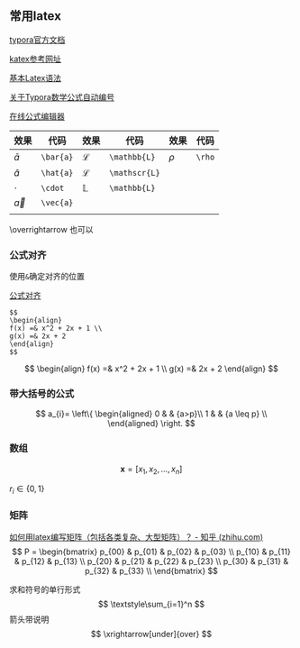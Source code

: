 ## 常用latex

[typora官方文档](https://support.typora.io/Math/)

[katex参考网址](<https://katex.org/docs/supported.html>)

[基本Latex语法](https://www.zybuluo.com/codeep/note/163962#mjx-eqn-eqsample)

[关于Typora数学公式自动编号](https://www.cnblogs.com/nowgood/p/Latexstart.html#_nav_8)

[在线公式编辑器](<http://latex.codecogs.com/eqneditor/editor.php>)

| 效果      | 代码      | 效果          | 代码          | 效果   | 代码   |
| --------- | --------- | ------------- | ------------- | ------ | ------ |
| $\bar{a}$ | `\bar{a}` | $\mathcal{L}$ | `\mathbb{L}`  | $\rho$ | `\rho` |
| $\hat{a}$ | `\hat{a}` | $\mathscr{L}$ | `\mathscr{L}` |        |        |
| $\cdot$   | `\cdot`   | $\mathbb{L}$  | `\mathbb{L}`  |        |        |
| $\vec{a}$ | `\vec{a}` |               |               |        |        |
|           |           |               |               |        |        |

\overrightarrow 也可以

### 公式对齐

使用`&`确定对齐的位置

[公式对齐](https://blog.csdn.net/bendanban/article/details/77336206)

```
$$
\begin{align}
f(x) =& x^2 + 2x + 1 \\
g(x) =& 2x + 2
\end{align}
$$
```

$$
\begin{align}
f(x) =& x^2 + 2x + 1 \\
g(x) =& 2x + 2
\end{align}
$$

### 带大括号的公式

$$
a_{i}=
\left\{ 
    \begin{aligned}
        0 & & {a>p}\\ 
        1 & & {a \leq p} \\
    \end{aligned} 
\right.
$$

### 数组

$$
\mathbf{x}=[x_1, x_2,...,x_n]
$$


$r_i \in \{0, 1\}$

### 矩阵

[如何用latex编写矩阵（包括各类复杂、大型矩阵）？ - 知乎 (zhihu.com)](https://zhuanlan.zhihu.com/p/266267223)
$$
P = 
\begin{bmatrix}
p_{00} & p_{01} & p_{02} & p_{03} \\
p_{10} & p_{11} & p_{12} & p_{13} \\
p_{20} & p_{21} & p_{22} & p_{23} \\
p_{30} & p_{31} & p_{32} & p_{33} \\
\end{bmatrix}
$$

求和符号的单行形式
$$
\textstyle\sum_{i=1}^n
$$
箭头带说明
$$
\xrightarrow[under]{over}
$$
